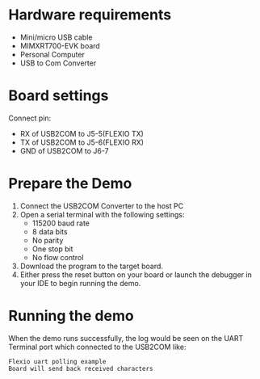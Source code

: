Hardware requirements
=====================
- Mini/micro USB cable
- MIMXRT700-EVK board
- Personal Computer
- USB to Com Converter

Board settings
============
Connect pin:
- RX of USB2COM to J5-5(FLEXIO TX)
- TX of USB2COM to J5-6(FLEXIO RX)
- GND of USB2COM to J6-7

Prepare the Demo
===============
1.  Connect the USB2COM Converter to the host PC 
2.  Open a serial terminal with the following settings:
    - 115200 baud rate
    - 8 data bits
    - No parity
    - One stop bit
    - No flow control
3.  Download the program to the target board.
4.  Either press the reset button on your board or launch the debugger in your IDE to begin running the demo.

Running the demo
===============
When the demo runs successfully, the log would be seen on the UART Terminal port which connected to the USB2COM like:

~~~~~~~~~~~~~~~~~~~~~
Flexio uart polling example
Board will send back received characters
~~~~~~~~~~~~~~~~~~~~~
